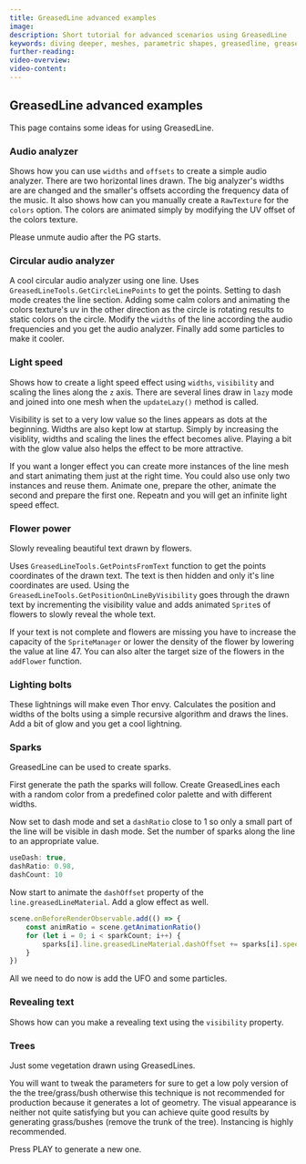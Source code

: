 ```yaml
---
title: GreasedLine advanced examples
image:
description: Short tutorial for advanced scenarios using GreasedLine 
keywords: diving deeper, meshes, parametric shapes, greasedline, greased line
further-reading:
video-overview:
video-content:
---
```


## GreasedLine advanced examples

This page contains some ideas for using GreasedLine.

### Audio analyzer

Shows how you can use `widths` and `offsets` to create a simple audio analyzer. There are two horizontal lines drawn. The big analyzer's widths are are changed and the smaller's offsets according the frequency data of the music. It also shows how can you manually create a `RawTexture` for the `colors` option. The colors are animated simply by modifying the UV offset of the colors texture.

Please unmute audio after the PG starts.

<Playground id="#3N0IS0#2" title="Line audio analyzer" description="A line audio analyzer with GreasedLine." />

### Circular audio analyzer

A cool circular audio analyzer using one line. Uses `GreasedLineTools.GetCircleLinePoints` to get the points. Setting to dash mode creates the line section. Adding some calm colors and animating the colors texture's uv in the other direction as the circle is rotating results to static colors on the circle. Modify the `widths` of the line according the audio frequencies and you get the audio analyzer. Finally add some particles to make it cooler.

<Playground id="#H1LRZ3#232" title="Circle audio analyzer" description="A circle shaped audio analyzer with GreasedLine." />

### Light speed

Shows how to create a light speed effect using `widths`, `visibility` and scaling the lines along the `z` axis. There are several lines draw in `lazy` mode and joined into one mesh when the `updateLazy()` method is called. 

Visibility is set to a very low value so the lines appears as dots at the beginning. Widths are also kept low at startup. Simply by increasing the visiblity, widths and scaling the lines the effect becomes alive. Playing a bit with the glow value also helps the effect to be more attractive. 

If you want a longer effect you can create more instances of the line mesh and start animating them just at the right time. You could also use only two instances and reuse them. Animate one, prepare the other, animate the second and prepare the first one. Repeatn and you will get an infinite light speed effect.

<Playground id="#7MN4LZ#16" title="Light speed effect" description="Light speed effect." />

### Flower power

Slowly revealing beautiful text drawn by flowers. 

Uses `GreasedLineTools.GetPointsFromText` function to get the points coordinates of the drawn text. The text is then hidden and only it's line coordinates are used. Using the `GreasedLineTools.GetPositionOnLineByVisibility` goes through the drawn text by incrementing the visibility value and adds animated `Sprite`s of flowers to slowly reveal the whole text. 

If your text is not complete and flowers are missing you have to increase the capacity of the `SpriteManager` or lower the density of the flower by lowering the value at line 47. You can also alter the target size of the flowers in the `addFlower` function.

<Playground id="#0637HC#3" title="Flower power" description="Drawing text with a nice flower effect." />

### Lighting bolts

These lightnings will make even Thor envy. Calculates the position and widths of the bolts using a simple recursive algorithm and draws the lines. Add a bit of glow and you get a cool lightning.

<Playground id="#P5GH2C#2" title="Lighting bolts" description="Create cool looking lighting bolts using GreasedLine." />

### Sparks

GreasedLine can be used to create sparks.

First generate the path the sparks will follow. Create GreasedLines each with a random color from a predefined color palette and with different widths.

<Playground id="#KIW47V#1" title="Simulating sparks - step 1" description="A cool UFO surrounded by sparks created by GreasedLine - step 1." />

Now set to dash mode and set a `dashRatio` close to 1 so only a small part of the line will be visible in dash mode. Set the number of sparks along the line to an appropriate value.

```javascript
useDash: true,
dashRatio: 0.98,
dashCount: 10
```

<Playground id="#KIW47V#2" title="Simulating sparks - step 2" description="A cool UFO surrounded by sparks created by GreasedLine - step 2." />

Now start to animate the `dashOffset` property of the `line.greasedLineMaterial`. Add a glow effect as well.

```javascript
scene.onBeforeRenderObservable.add(() => {
    const animRatio = scene.getAnimationRatio()
    for (let i = 0; i < sparkCount; i++) {
        sparks[i].line.greasedLineMaterial.dashOffset += sparks[i].speed * animRatio
    }
})
```

<Playground id="#KIW47V#2" title="Simulating sparks - step 3" description="A cool UFO surrounded by sparks created by GreasedLine - step 3." />

All we need to do now is add the UFO and some particles.

<Playground id="#KIW47V" title="Simulating sparks" description="A cool UFO surrounded by sparks created by GreasedLine." />

### Revealing text

Shows how can you make a revealing text using the `visibility` property.

<Playground id="#H1LRZ3#234" title="Revealing text" description="The text is slowly drawn on the screen." />

### Trees

Just some vegetation drawn using GreasedLines. 

You will want to tweak the parameters for sure to get a low poly version of the the tree/grass/bush otherwise this technique is not recommended for production because it generates a lot of geometry. The visual appearance is neither not quite satisfying but you can achieve quite good results by generating grass/bushes (remove the trunk of the tree). Instancing is highly recommended. 

Press PLAY to generate a new one.

<Playground id="#DEHK6P#3" title="Trees" description="Parametric trees using GreasedLine." />
